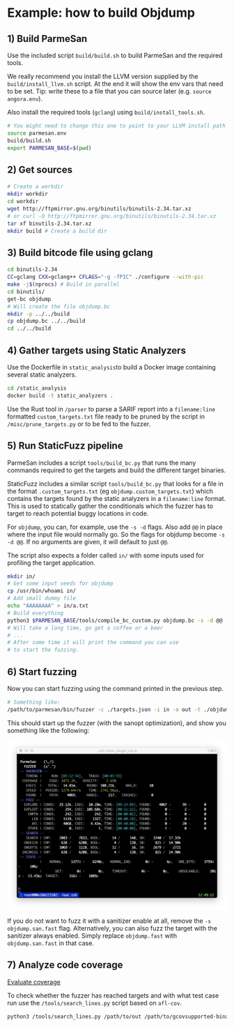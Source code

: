 # Example: how to build Objdump

## 1) Build ParmeSan
Use the included script `build/build.sh` to build ParmeSan and the required tools.

We really recommend you install the LLVM version supplied by the `build/install_llvm.sh` script. At the end it will show the env vars that need to be set. Tip: write these to a file that you can source later (e.g. `source angora.env`).

Also install the required tools (`gclang`) using `build/install_tools.sh`.

```bash
# You might need to change this one to point to your LLVM install path
source parmesan.env
build/build.sh
export PARMESAN_BASE=$(pwd)
```

## 2) Get sources
```bash
# Create a workdir
mkdir workdir
cd workdir
wget http://ftpmirror.gnu.org/binutils/binutils-2.34.tar.xz
# or curl -O http://ftpmirror.gnu.org/binutils/binutils-2.34.tar.xz
tar xf binutils-2.34.tar.xz
mkdir build # Create a build dir
```

## 3) Build bitcode file using gclang
```bash
cd binutils-2.34
CC=gclang CXX=gclang++ CFLAGS="-g -fPIC" ./configure --with-pic
make -j$(nprocs) # Build in parallel
cd binutils/
get-bc objdump
# Will create the file objdump.bc
mkdir -p ../../build
cp objdump.bc ../../build
cd ../../build
```

## 4) Gather targets using Static Analyzers

Use the Dockerfile in `static_analysis`to build a Docker image containing several static analyzers.

```bash
cd /static_analysis
docker build -t static_analyzers .
```

Use the Rust tool in `/parser` to parse a SARIF report into a `filename:line` formatted `custom_targets.txt` file ready to be pruned by the script in `/misc/prune_targets.py` or to be fed to the fuzzer.

## 5) Run StaticFuzz pipeline

ParmeSan includes a script `tools/build_bc.py` that runs the many commands required to get the targets and build the different target binaries.

StaticFuzz includes a similar script `tools/build_bc.py` that looks for a file in the format `.custom_targets.txt` (eg `objdump.custom_targets.txt`) which contains the targets found by the static analyzers in a `filename:line` format.
This is used to statically gather the conditionals which the fuzzer has to target to reach potential buggy locations in code.

For `objdump`, you can, for example, use the `-s -d` flags. Also add `@@` in place where the input file would normally go. So the flags for objdump become `-s -d @@`. If no arguments are given, it will default to just `@@`.

The script also expects a folder called `in/` with some inputs used for profiling the target application.

```bash
mkdir in/
# Get some input seeds for objdump
cp /usr/bin/whoami in/
# Add small dummy file
echo "AAAAAAAA" > in/a.txt
# Build everything
python3 $PARMESAN_BASE/tools/compile_bc_custom.py objdump.bc -s -d @@
# Will take a long time, go get a coffee or a beer
# ...
# After some time it will print the command you can use
# to start the fuzzing. 
```

## 6) Start fuzzing
Now you can start fuzzing using the command printed in the previous step.

```bash
# Something like: 
/path/to/parmesan/bin/fuzzer -c ./targets.json -i in -o out -t ./objdump.track -s ./objdump.san.fast -- ./objdump.fast -s -d @@
```

This should start up the fuzzer (with the sanopt optimization), and show you something like the following:

![ParmeSan Screenshot](/misc/screenshot.png)


If you do not want to fuzz it with a sanitizer enable at all, remove the `-s objdump.san.fast` flag. Alternatively, you can also fuzz the target with the sanitizer always enabled. Simply replace `objdump.fast` with `objdump.san.fast` in that case.

## 7) Analyze code coverage

[Evaluate coverage](./docs/coverage.md)

To check whether the fuzzer has reached targets and with what test case run use the `/tools/search_lines.py` script based on `afl-cov`.

```bash
python3 /tools/search_lines.py /path/to/out /path/to/gcovsupported-binary /path/to/codedir
```

